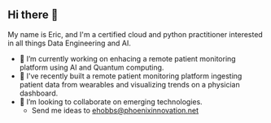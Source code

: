 ## Hi there 👋

My name is Eric, and I'm a certified cloud and python practitioner interested in all things Data Engineering and AI.

- 🔭 I’m currently working on enhacing a remote patient monitoring platform using AI and Quantum computing.
- 🌱 I've recently built a remote patient monitoring platform ingesting patient data from wearables and visualizing trends on a physician dashboard.
- 👯 I’m looking to collaborate on emerging technologies.
  - Send me ideas to ehobbs@phoenixinnovation.net  
